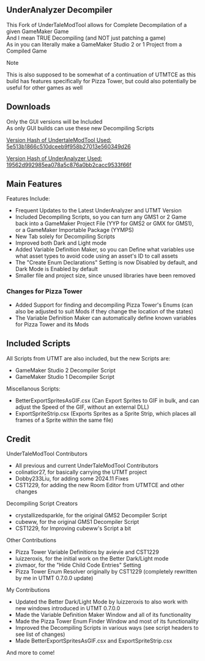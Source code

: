 ## UnderAnalyzer Decompiler

This Fork of UnderTaleModTool allows for Complete Decompilation of a given GameMaker Game
<br>
And I mean TRUE Decompiling (and NOT just patching a game)
<br>
As in you can literally make a GameMaker Studio 2 or 1 Project from a Compiled Game

> [!NOTE]
> This is also supposed to be somewhat of a continuation of UTMTCE
> as this build has features specifically for Pizza Tower, but could also potentially be useful for other games as well

## Downloads

Only the GUI versions will be Included
<br>
As only GUI builds can use these new Decompiling Scripts

[Version Hash of UndertaleModTool Used: 5e513b1866c510dceeb9f958b27013e560349d26](https://github.com/UnderminersTeam/UndertaleModTool/commit/5e513b1866c510dceeb9f958b27013e560349d26)

[Version Hash of UnderAnalyzer Used: 19562d992985ea078a5c876a0bb2cacc9533f66f](https://github.com/UnderminersTeam/Underanalyzer/tree/19562d992985ea078a5c876a0bb2cacc9533f66f)

## Main Features

Features Include:
- Frequent Updates to the Latest UnderAnalyzer and UTMT Version
- Included Decompiling Scripts, so you can turn any GMS1 or 2 Game back into a GameMaker Project File (YYP for GMS2 or GMX for GMS1), or a GameMaker Importable Package (YYMPS)
- New Tab solely for Decompiling Scripts
- Improved both Dark and Light mode
- Added Variable Definition Maker, so you can Define what variables use what asset types to avoid code using an asset's ID to call assets
- The "Create Enum Declarations" Setting is now Disabled by default, and Dark Mode is Enabled by default
- Smaller file and project size, since unused libraries have been removed

### Changes for Pizza Tower
- Added Support for finding and decompiling Pizza Tower's Enums (can also be adjusted to suit Mods if they change the location of the states)
- The Variable Definition Maker can automatically define known variables for Pizza Tower and its Mods

## Included Scripts

All Scripts from UTMT are also included, but the new Scripts are:

- GameMaker Studio 2 Decompiler Script
- GameMaker Studio 1 Decompiler Script

Miscellanous Scripts:
- BetterExportSpritesAsGIF.csx (Can Export Sprites to GIF in bulk, and can adjust the Speed of the GIF, without an external DLL)
- ExportSpriteStrip.csx (Exports Sprites as a Sprite Strip, which places all frames of a Sprite within the same file)

## Credit

UnderTaleModTool Contributors
- All previous and current UnderTaleModTool Contributors
- colinatior27, for basically carrying the UTMT project
- Dobby233Liu, for adding some 2024.11 Fixes
- CST1229, for adding the new Room Editor from UTMTCE and other changes

Decompiling Script Creators
- crystallizedsparkle, for the original GMS2 Decompiler Script
- cubeww, for the original GMS1 Decompiler Script
- CST1229, for Improving cubeww's Script a bit

Other Contributions
- Pizza Tower Variable Definitions by avievie and CST1229
- luizzeroxis, for the initial work on the Better Dark/Light mode
- zivmaor, for the "Hide Child Code Entries" Setting
- Pizza Tower Enum Resolver originally by CST1229 (completely rewritten by me in UTMT 0.7.0.0 update)

My Contributions
- Updated the Better Dark/Light Mode by luizzeroxis to also work with new windows introduced in UTMT 0.7.0.0 
- Made the Variable Definition Maker Window and all of its functionality
- Made the Pizza Tower Enum Finder Window and most of its functionality
- Improved the Decompiling Scripts in various ways (see script headers to see list of changes)
- Made BetterExportSpritesAsGIF.csx and ExportSpriteStrip.csx

And more to come!
